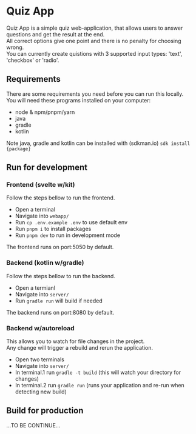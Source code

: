 # Quiz App

Quiz App is a simple quiz web-application, that allows users to
answer questions and get the result at the end.  
All correct options give one point and there is no penalty for choosing wrong.  
You can currently create quistions with 3 supported input types: 'text', 'checkbox' or 'radio'.

## Requirements

There are some requirements you need before you can run this locally.  
You will need these programs installed on your computer:

- node & npm/pnpm/yarn
- java
- gradle
- kotlin 

Note java, gradle and kotlin can be installed with (sdkman.io) `sdk install {package}`

## Run for development

### Frontend (svelte w/kit)

Follow the steps bellow to run the frontend.

- Open a terminal
- Navigate into `webapp/`
- Run `cp .env.example .env` to use default env
- Run `pnpm i` to install packages
- Run `pnpm dev` to run in development mode

The frontend runs on port:5050 by default.

### Backend (kotlin w/gradle)

Follow the steps bellow to run the backend.

- Open a termianl
- Navigate into `server/`
- Run `gradle run` will build if needed

The backend runs on port:8080 by default.

### Backend w/autoreload

This allows you to watch for file changes in the project.  
Any change will trigger a rebuild and rerun the application.

- Open two terminals
- Navigate into `server/` 
- In terminal.1 run `gradle -t build` (this will watch your directory for changes)
- In terminal.2 run `gradle run` (runs your application and re-run when detecting new build)

## Build for production

...TO BE CONTINUE...
